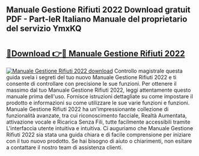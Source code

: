 ## Manuale Gestione Rifiuti 2022 Download gratuit PDF - Part-leR Italiano Manuale del proprietario del servizio YmxKQ

# <h2><a href="http://dfa4cn8.blite.top/?on=Manuale+Gestione+Rifiuti+2022">🔗Download 👉🔴 Manuale Gestione Rifiuti 2022</a></h2>

[![Manuale Gestione Rifiuti 2022 download](https://i.imgur.com/lujVjoI.png)](http://dfa4cn8.blite.top/?on=Manuale+Gestione+Rifiuti+2022)
Controllo magistrale questa guida svela i segreti del tuo nuovo Manuale Gestione Rifiuti 2022 e ti consente di controllare con precisione le sue funzioni. Per ottenere il massimo dal tuo Manuale Gestione Rifiuti 2022, leggi attentamente questo manuale prima dell'uso. Fornisce istruzioni dettagliate su come impostare il prodotto e informazioni su come utilizzare le sue varie funzioni e funzioni. Manuale Gestione Rifiuti 2022 ha un'impressionante collezione di funzionalità avanzate, tra cui riconoscimento facciale, Realtà Aumentata, attivazione vocale e Ricarica Senza Fili, tutte facilmente accessibili tramite L'interfaccia utente intuitiva e intuitiva. Ci auguriamo che Manuale Gestione Rifiuti 2022 sia stata una guida chiara e di facile comprensione per iniziare con il tuo nuovo prodotto. Se hai bisogno di aiuto o chiarimenti, non esitare a contattare il nostro team di assistenza clienti.
